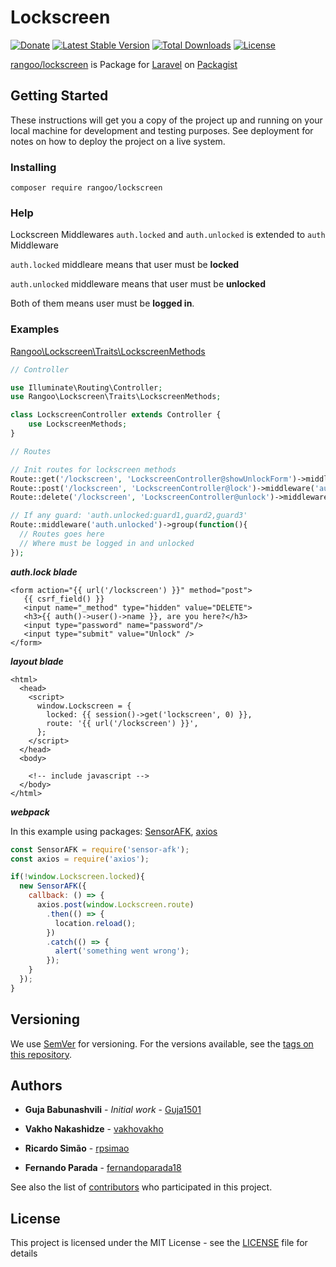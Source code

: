 # Lockscreen

[![Donate](https://img.shields.io/badge/Donate-PayPal-green.svg)](https://www.paypal.me/Guja1501)
[![Latest Stable Version](https://poser.pugx.org/rangoo/lockscreen/v/stable)](https://packagist.org/packages/rangoo/lockscreen)
[![Total Downloads](https://poser.pugx.org/rangoo/lockscreen/downloads)](https://packagist.org/packages/rangoo/lockscreen)
[![License](https://poser.pugx.org/rangoo/lockscreen/license)](https://packagist.org/packages/rangoo/lockscreen)

[rangoo/lockscreen](https://packagist.org/packages/rangoo/lockscreen) is Package for [Laravel](https://laravel.com) on [Packagist](https://packagist.org)

## Getting Started

These instructions will get you a copy of the project up and running on your local machine for development and testing purposes. See deployment for notes on how to deploy the project on a live system.

### Installing

```
composer require rangoo/lockscreen
```

### Help

Lockscreen Middlewares `auth.locked` and `auth.unlocked` is extended to `auth` Middleware

`auth.locked` middleare means that user must be **locked**

`auth.unlocked` middleware means that user must be **unlocked**

Both of them means user must be **logged in**.

### Examples

[Rangoo\Lockscreen\Traits\LockscreenMethods](https://github.com/Guja1501/lockscreen/blob/v1.0.1/src/Traits/LockscreenMethods.php)

```php
// Controller

use Illuminate\Routing\Controller;
use Rangoo\Lockscreen\Traits\LockscreenMethods;

class LockscreenController extends Controller {
	use LockscreenMethods;
}
```

```php
// Routes

// Init routes for lockscreen methods
Route::get('/lockscreen', 'LockscreenController@showUnlockForm')->middleware('auth.locked');
Route::post('/lockscreen', 'LockscreenController@lock')->middleware('auth.unlocked');
Route::delete('/lockscreen', 'LockscreenController@unlock')->middleware('auth.locked');

// If any guard: 'auth.unlocked:guard1,guard2,guard3'
Route::middleware('auth.unlocked')->group(function(){
  // Routes goes here
  // Where must be logged in and unlocked
});
```

***auth.lock blade***
```blade
<form action="{{ url('/lockscreen') }}" method="post">
   {{ csrf_field() }}
   <input name="_method" type="hidden" value="DELETE">
   <h3>{{ auth()->user()->name }}, are you here?</h3>
   <input type="password" name="password"/>
   <input type="submit" value="Unlock" />
</form>
```

***layout blade***

```blade
<html>
  <head>
    <script>
      window.Lockscreen = {
        locked: {{ session()->get('lockscreen', 0) }},
        route: '{{ url('/lockscreen') }}',
      };
    </script>
  </head>
  <body>
    
    <!-- include javascript -->
  </body>
</html>
```

***webpack***

In this example using packages: [SensorAFK](https://github.com/Guja1501/sensor-afk), [axios](https://github.com/axios/axios)

```js
const SensorAFK = require('sensor-afk');
const axios = require('axios');

if(!window.Lockscreen.locked){
  new SensorAFK({
    callback: () => {
      axios.post(window.Lockscreen.route)
        .then(() => {
          location.reload();
        })
        .catch(() => {
          alert('something went wrong');
        });
    }
  });
}
```

## Versioning

We use [SemVer](http://semver.org/) for versioning. For the versions available, see the [tags on this repository](https://github.com/Guja1501/lockscreen/tags). 

## Authors

* **Guja Babunashvili** - *Initial work* - [Guja1501](https://github.com/Guja1501)

* **Vakho Nakashidze** - [vakhovakho](https://github.com/vakhovakho)

* **Ricardo Simão** - [rpsimao](https://github.com/rpsimao)

* **Fernando Parada** - [fernandoparada18](https://github.com/fernandoparada18)

See also the list of [contributors](https://github.com/Guja1501/lockscreen/contributors) who participated in this project.

## License

This project is licensed under the MIT License - see the [LICENSE](LICENSE) file for details
